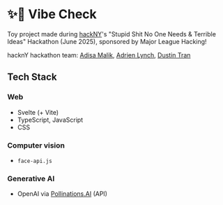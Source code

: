 # ✨💅 Vibe Check

Toy project made during [hackNY](https://hackny.org)'s "Stupid Shit No One Needs & Terrible Ideas" Hackathon (June 2025), sponsored by Major League Hacking!

hacknY hackathon team: [Adisa Malik](https://github.com/amalik12), [Adrien Lynch](https://github.com/aadriien), [Dustin Tran](https://github.com/dustintran1324)

## Tech Stack

### Web
- Svelte (+ Vite)
- TypeScript, JavaScript
- CSS

### Computer vision
- `face-api.js`

### Generative AI
- OpenAI via [Pollinations.AI](https://pollinations.ai) (API)



